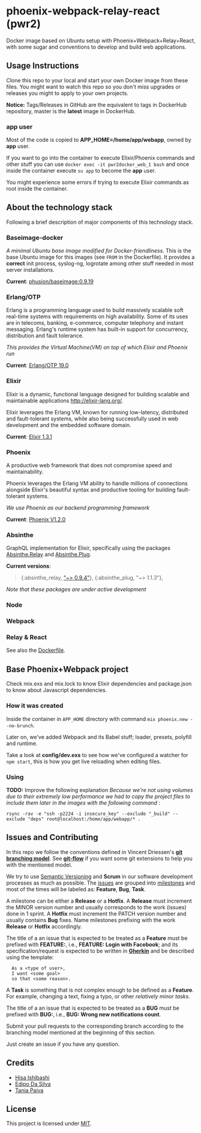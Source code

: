 # phoenix-webpack-relay-react (pwr2)

Docker image based on Ubuntu setup with Phoenix+Webpack+Relay+React, with some sugar and conventions to develop and build web applications.

## Usage Instructions

Clone this repo to your local and start your own Docker image from these files. You might want to watch this repo so you don't miss upgrades or releases you might to apply to your own projects.

**Notice:** Tags/Releases in GitHub are the equivalent to tags in DockerHub repository, master is the **latest** image in DockerHub.

### app user

Most of the code is copied to **APP_HOME=/home/app/webapp**, owned by **app** user.

If you want to go into the container to execute Elixir/Phoenix commands and other stuff you can use `docker exec -it pwr2docker_web_1 bash` and once inside the container execute `su app` to become the **app** user.

You might experience some errors if trying to execute Elixir commands as root inside the container.

## About the technology stack

Following a brief description of major components of this technology stack.

### Baseimage-docker

_A minimal Ubuntu base image modified for Docker-friendliness_. This is the base Ubuntu image for this images (see `FROM` in the Dockerfile). It provides a **correct** init process, syslog-ng, logrotate among other stuff needed in most server installations.

**Current**: [phusion/baseimage:0.9.19](https://github.com/phusion/baseimage-docker/tree/rel-0.9.19)

### Erlang/OTP

Erlang is a programming language used to build massively scalable soft real-time systems with requirements on high availability. Some of its uses are in telecoms, banking, e-commerce, computer telephony and instant messaging. Erlang's runtime system has built-in support for concurrency, distribution and fault tolerance.

_This provides the Virtual Machine(VM) on top of which Elixir and Phoenix run_

**Current**: [Erlang/OTP 19.0](https://github.com/erlang/otp/tree/maint-19)

### Elixir

Elixir is a dynamic, functional language designed for building scalable and maintainable applications http://elixir-lang.org/.

Elixir leverages the Erlang VM, known for running low-latency, distributed and fault-tolerant systems, while also being successfully used in web development and the embedded software domain.

**Current**: [Elixir 1.3.1](https://github.com/elixir-lang/elixir/tree/v1.3.1)

### Phoenix
A productive web framework that does not compromise speed and maintainability.

Phoenix leverages the Erlang VM ability to handle millions of connections alongside Elixir's beautiful syntax and productive tooling for building fault-tolerant systems.

_We use Phoenix as our backend programming framework_

**Current**: [Phoenix V1.2.0](http://www.phoenixframework.org/v1.2.0)

### Absinthe

GraphQL implementation for Elixir, specifically using the packages [Absinthe.Relay](https://github.com/absinthe-graphql/absinthe_relay) and [Absinthe.Plug](https://github.com/absinthe-graphql/absinthe_plug).

**Current versions**:

  >{:absinthe_relay, ["~> 0.9.4"](https://github.com/absinthe-graphql/absinthe_relay/tree/v0.9.4)},
  >{:absinthe_plug, "~> 1.1.3"},

_Note that these packages are under active development_

### Node

### Webpack

### Relay & React

See also the [Dockerfile](https://github.com/iporaitech/pwr2-docker/blob/master/Dockerfile).


## Base Phoenix+Webpack project

Check mix.exs and mix.lock to know Elixir dependencies and package.json to know about Javascript dependencies.

### How it was created

Inside the container in `APP_HOME` directory with command `mix phoenix.new --no-brunch`.

Later on, we've added Webpack and its Babel stuff; loader, presets, polyfill and runtime.

Take a look at **config/dev.exs** to see how we've configured a watcher for `npm start`, this is how you get live reloading when editing files.

### Using

**TODO:** Improve the following explanation
_Because we're not using volumes due to their extremely low performance we had to copy the project files to include them later in the images with the following command_ :

`rsync -rav -e "ssh -p2224 -i insecure_key" --exclude "_build" --exclude "deps" root@localhost:/home/app/webapp/* .`


## Issues and Contributing

In this repo we follow the conventions defined in Vincent Driessen's **[git branching model](http://nvie.com/posts/a-successful-git-branching-model/)**. See **[git-flow](https://github.com/nvie/gitflow)** if you want some git extensions to help you with the mentioned model.

We try to use [Semantic Versioning](http://semver.org) and **Scrum** in our software development processes as much as possible. The [issues](https://github.com/iporaitech/pwr2-docker/issues) are grouped into [milestones](https://github.com/iporaitech/pwr2-docker/milestones) and most of the times will be labeled as: **Feature**, **Bug**, **Task**.  

A milestone can be either a **Release** or a **Hotfix**. A **Release** must increment the MINOR version number and usually corresponds to the work (issues) done in 1 sprint. A **Hotfix** must increment the PATCH version number and usually contains **Bug** fixes. Name milestones prefixing with the work **Release** or **Hotfix** accordingly.

The title of a an issue that is expected to be treated as a **Feature** must be prefixed with **FEATURE:**, i.e., **FEATURE: Login with Facebook**; and its specification/request is expected to be written in **[Gherkin](https://github.com/cucumber/cucumber/wiki/Gherkin)** and be described using the template:

```gherkin
  As a <type of user>,
  I want <some goal>
  so that <some reason>.
```

A **Task** is something that is not complex enough to be defined as a **Feature**. For example, changing a text, fixing a typo, or other _relatively minor tasks_.

The title of a an issue that is expected to be treated as a **BUG** must be prefixed with **BUG:**, i.e., **BUG: Wrong new notifications count**.

Submit your pull requests to the corresponding branch according to the branching model mentioned at the beginning of this section.

Just create an issue if you have any question.

## Credits

* [Hisa Ishibashi](https://github.com/hisapy)
* [Edipo Da Silva](https://github.com/edipox)
* [Tania Paiva](https://github.com/taniadaniela)

## License
This project is licensed under [MIT](https://github.com/iporaitech/pwr2-docker/blob/master/LICENSE).
